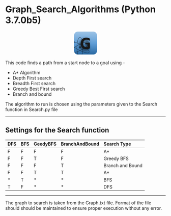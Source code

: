 
# Graph_Search_Algorithms (Python 3.7.0b5)

<p align="center">
  <a href="https://www.linkedin.com/in/guru-sarath-t-4ab648131/">
    <img src="https://github.com/gurusarath1/Snippets/blob/master/GitHubLogo_G_iconSize.png" alt="Guru Sarath T" width="72" height="72">
  </a>
</p>

This code finds a path from a start node to a goal using -
 - A* Algorithm
 - Depth First search
 - Breadth First search
 - Greedy Best First search
 - Branch and bound
 
The algorithm to run is chosen using the parameters given to the Search function in Search.py file

-------------------------------------------------------
## Settings for the Search function 

|DFS|BFS|GeedyBFS | BranchAndBound  |   Search Type
|---|:--|:--------|:----------------|:-----------------
| F | F |   F     |       F         |       A*
| F | F |   T     |       F         |   Greedy BFS
| F | F |   F     |       T         |   Branch and Bound
| F | F |   T     |       T         |       A*
| * | T |   *     |       *         |      BFS
| T | F |   *     |       *         |      DFS
-------------------------------------------------------

The graph to search is taken from the Graph.txt file.
Format of the file should should be maintained to ensure proper execution without any error.
